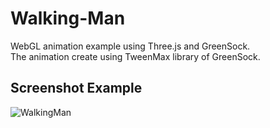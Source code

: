 # Walking-Man
WebGL animation example using Three.js and GreenSock.</br>
The animation create using TweenMax library of GreenSock.

## Screenshot Example
![WalkingMan](Screenshots/WalkingMan.gif)

